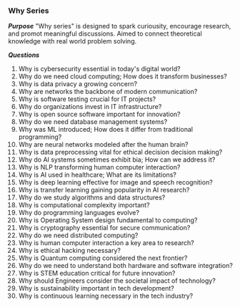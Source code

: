 ### Why Series 

***Purpose***
"Why series" is designed to spark curiousity, encourage research, and promot meaningful discussions. Aimed to connect theoretical knowledge with real world problem solving. <br>

***Questions*** <br>
1. Why is cybersecurity essential in today's digital world?
2. Why do we need cloud computing; How does it transform businesses?
3. Why is data privacy a growing concern?
4. Why are networks the backbone of modern communication?
5. Why is software testing crucial for IT projects?
6. Why do organizations invest in IT infrastructure?
7. Why is open source software important for innovation?
8. Why do we need database management systems?
9. Why was ML introduced; How does it differ from traditional programming?
10. Why are neural networks modeled after the human brain?
11. Why is data preprocessing vital for ethical decision decision making?
12. Why do AI systems sometimes exhibit bia; How can we address it?
13. Why is NLP transforming human computer interaction?
14. Why is AI used in healthcare; What are its limitations?
15. Why is deep learning effective for image and speech recognition?
16. Why is transfer learning gaining popularity in AI research?
17. Why do we study algorithms and data structures?
18. Why is computational complexity important?
19. Why do programming languages evolve?
20. Why is Operating System design fundamental to computing?
21. Why is cryptography essential for secure communication?
22. Why do we need distributed computing?
23. Why is human computer interaction a key area to research?
24. Why is ethical hacking necessary?
25. Why is Quantum computing considered the next frontier?
26. Why do we need to understand both hardware and software integration?
27. Why is STEM education critical for future innovation?
28. Why should Engineers consider the societal impact of technology?
29. Why is sustainability important in tech development?
30. Why is continuous learning necessary in the tech industry?

